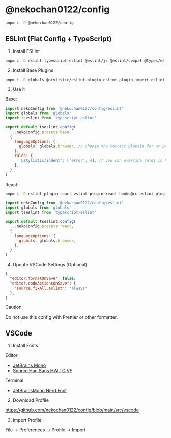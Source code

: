 # @nekochan0122/config

```bash
pnpm i -D @nekochan0122/config
```

## ESLint (Flat Config + TypeScript)

1. Install ESLint

```bash
pnpm i -D eslint typescript-eslint @eslint/js @eslint/compat @types/eslint__js
```

2. Install Base Plugins

```bash
pnpm i -D globals @stylistic/eslint-plugin eslint-plugin-import eslint-plugin-simple-import-sort eslint-plugin-unicorn
```

3. Use it

Base:

```js
import nekoConfig from '@nekochan0122/config/eslint'
import globals from 'globals'
import tseslint from 'typescript-eslint'

export default tseslint.config(
  ...nekoConfig.presets.base,
  {
    languageOptions: {
      globals: globals.browser, // choose the correct globals for ur project
    },
    rules: {
      '@stylistic/indent': ['error', 4], // you can override rules in here
    },
  }
)
```

React:

```bash
pnpm i -D eslint-plugin-react eslint-plugin-react-hooks@rc eslint-plugin-react-refresh eslint-plugin-jsx-a11y
```

```js
import nekoConfig from '@nekochan0122/config/eslint'
import globals from 'globals'
import tseslint from 'typescript-eslint'

export default tseslint.config(
  ...nekoConfig.presets.react,
  {
    languageOptions: {
      globals: globals.browser,
    },
  }
)
```

4. Update VSCode Settings (Optional)

```json
{
  "editor.formatOnSave": false,
  "editor.codeActionsOnSave": {
    "source.fixAll.eslint": "always"
  },
}
```

> [!CAUTION]
> Do not use this config with Prettier or other formatter.

## VSCode

1. Install Fonts

Editor
  - [JetBrains Mono](https://www.jetbrains.com/lp/mono/)
  - [Source Han Sans HW TC VF](https://github.com/adobe-fonts/source-han-sans/releases/tag/2.004R)

Terminal
  - [JetBrainsMono Nerd Font](https://www.nerdfonts.com/font-downloads)

2. Download Profile

https://github.com/nekochan0122/config/blob/main/src/vscode

3. Import Profile

File -> Preferences -> Profile -> Import
